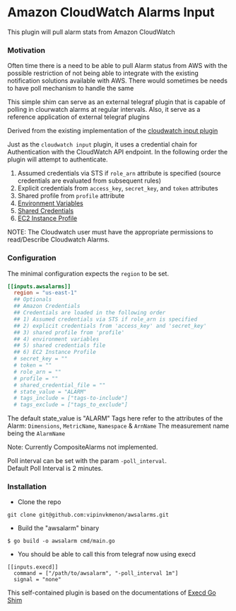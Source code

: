 # Amazon CloudWatch Alarms Input

This plugin will pull alarm stats from Amazon CloudWatch

### Motivation

Often time there is a need to be able to pull Alarm status from AWS with the possible
restriction of not being able to integrate with the existing notification
solutions available with AWS. There would sometimes be needs to have poll mechanism
to handle the same

This simple shim can serve as an external telegraf plugin that is capable of polling
in clourwatch alarms at regular intervals.
Also, it serve as a reference application of external telegraf plugins

Derived from the existing implementation of the [cloudwatch input plugin](https://github.com/influxdata/telegraf/blob/effe112473a6bd8991ef8c12e293353c92f1d538/plugins/inputs/cloudwatch/cloudwatch.go)

Just as the `cloudwatch input` plugin, it  uses a credential chain for Authentication with the CloudWatch
API endpoint. In the following order the plugin will attempt to authenticate.
1. Assumed credentials via STS if `role_arn` attribute is specified (source credentials are evaluated from subsequent rules)
2. Explicit credentials from `access_key`, `secret_key`, and `token` attributes
3. Shared profile from `profile` attribute
4. [Environment Variables](https://docs.aws.amazon.com/sdk-for-go/v1/developer-guide/configuring-sdk.html#environment-variables)
5. [Shared Credentials](https://docs.aws.amazon.com/sdk-for-go/v1/developer-guide/configuring-sdk.html#shared-credentials-file)
6. [EC2 Instance Profile](http://docs.aws.amazon.com/AWSEC2/latest/UserGuide/iam-roles-for-amazon-ec2.html)

NOTE: The Cloudwatch user must have the appropriate permissions to read/Describe Cloudwatch Alarms.

### Configuration

The minimal configuration expects the `region` to be set.
```toml
[[inputs.awsalarms]]
  region = "us-east-1"
  ## Optionals
  ## Amazon Credentials
  ## Credentials are loaded in the following order
  ## 1) Assumed credentials via STS if role_arn is specified
  ## 2) explicit credentials from 'access_key' and 'secret_key'
  ## 3) shared profile from 'profile'
  ## 4) environment variables
  ## 5) shared credentials file
  ## 6) EC2 Instance Profile
  # secret_key = ""
  # token = ""
  # role_arn = ""
  # profile = ""
  # shared_credential_file = ""
  # state_value = "ALARM"
  # tags_include = ["tags-to-include"]
  # tags_exclude = ["tags_to_exclude"]
```
The default state_value is "ALARM"
Tags here refer to the attributes of the Alarm: `Dimensions`, `MetricName`, `Namespace` & `ArnName`
The measurement name being the `AlarmName`

Note: Currently CompositeAlarms not implemented.

Poll interval can be set with the param  `-poll_interval`.</br>
Default Poll Interval is 2 minutes.

### Installation

* Clone the repo

```
git clone git@github.com:vipinvkmenon/awsalarms.git
```
* Build the "awsalarm" binary

```
$ go build -o awsalarm cmd/main.go
```
* You should be able to call this from telegraf now using execd
```
[[inputs.execd]]
  command = ["/path/to/awsalarm", "-poll_interval 1m"]
  signal = "none"
```
This self-contained plugin is based on the documentations of [Execd Go Shim](https://github.com/influxdata/telegraf/blob/effe112473a6bd8991ef8c12e293353c92f1d538/plugins/common/shim/README.md)


